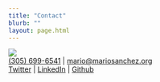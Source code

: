```yaml
---
title: "Contact"
blurb: ""
layout: page.html
---
```


<img src="/img/mscwebdev.JPG" class="profile"><br />
<a href="tel:305-699-6541">(305) 699-6541</a> | <a href="mailto:mario@mariosanchez.org">mario@mariosanchez.org</a><br />
<a href="http://www.twitter.com/mariobox">Twitter</a> | <a href="http://www.linkedin.com/in/mariobox/">LinkedIn</a> | <a href="http://github.com/mariobox">Github</a>



